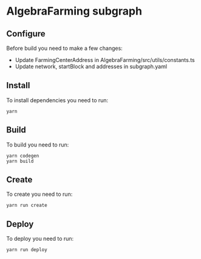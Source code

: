 # AlgebraFarming subgraph

## Configure

Before build you need to make a few changes:

* Update FarmingCenterAddress in AlgebraFarming/src/utils/constants.ts
* Update network, startBlock and addresses in subgraph.yaml

## Install

To install dependencies you need to run:
```
yarn
```
## Build

To build you need to run:
```
yarn codegen
yarn build
```

## Create

To create you need to run:
```
yarn run create
```

## Deploy

To deploy you need to run:
```
yarn run deploy
```
